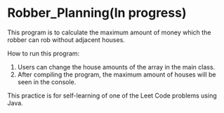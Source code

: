# Robber_Planning(In progress)


This program is to calculate the maximum amount of money which the robber can rob without adjacent houses.

How to run this program:

1) Users can change the house amounts of the array in the main class.
2) After compiling the program, the maximum amount of houses will be seen in the console.

This practice is for self-learning of one of the Leet Code problems using Java.
